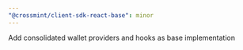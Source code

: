 ```yaml
---
"@crossmint/client-sdk-react-base": minor
---
```


Add consolidated wallet providers and hooks as base implementation